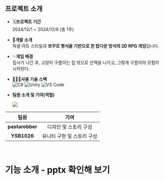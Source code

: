 ## 프로젝트 소개
- 🗓️**프로젝트 기간**
  <br> 2024/12/1 ~ 2024/12/8 (총 1주)

- 🧶**개발 소개**
  <br> 픽셀 아트 스타일과 <strong>쯔꾸르 형식을 기반으로 한 탑다운 방식의 2D RPG 게임</strong>입니다.

- ✨**게임 배경**
  <br> 집사가 나간 후, 고양이 구름이는 집 밖으로 산책을 나가고, 그렇게 구름이의 모험이 시작된다.

- 🧑🏻‍💻**사용 기술 스택**
  <br> ![C#](https://img.shields.io/badge/-C%23-239120?style=flat-square&logo=csharp&logoColor=white)
  ![Unity](https://img.shields.io/badge/-Unity-100000?style=flat-square&logo=unity&logoColor=white)
  ![VS Code](https://img.shields.io/badge/-VS%20Code-007ACC?style=flat-square&logo=visualstudiocode&logoColor=white)

  
- **팀원 소개 및 기여(역할)**
  <p>
  <a href="https://github.com/pastarobber/Maze/graphs/contributors">
  <img src="https://contrib.rocks/image?repo=pastarobber/Maze" style="zoom: 100%;"/>
</a>

|    팀원    |                      기여                       |
| :--------: | :---------------------------------------------: |
| **pastarobber** |    디자인 및 스토리 구성  |
| **YSB1026** | 유니티 구현 및 스토리 구성  |
</p>
<br>

# 기능 소개 - pptx 확인해 보기
